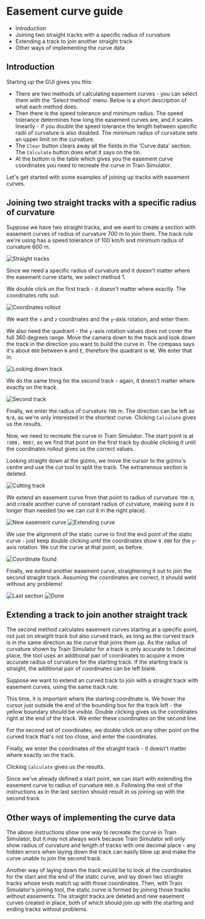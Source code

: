 # Easement curve guide

- Introduction
- Joining two straight tracks with a specific radius of curvature
- Extending a track to join another straight track
- Other ways of implementing the curve data

## Introduction

Starting up the GUI gives you this:

- There are two methods of calculating easement curves - you can select them with the 'Select method' menu. Below is a short description of what each method does.
- Then there is the speed tolerance and minimum radius. The speed tolerance determines how long the easement curves are, and it scales linearlly - if you double the speed tolerance the length between specific radii of curvature is also doubled. The minimum radius of curvature sets an upper limit on the curvature.
- The `Clear` button clears away all the fields in the 'Curve data' section. The `Calculate` button does what it says on the tin.
- At the bottom is the table which gives you the easement curve coordinates you need to recreate the curve in Train Simulator.

Let's get started with some examples of joining up tracks with easement curves.

## Joining two straight tracks with a specific radius of curvature

Suppose we have two straight tracks, and we want to create a section with easement curves of radius of curvature 700 m to join them. The track rule we're using has a speed tolerance of 100 km/h and minimum radius of curvature 600 m.

![Straight tracks](images/guide_01.jpg)

Since we need a specific radius of curvature and it doesn't matter where the easement curve starts, we select method 1.

We double click on the first track - it doesn't matter where exactly. The coordinates rolls out.

![Coordinates rollout](images/guide_02.jpg)

We want the `x` and `z` coordinates and the `y`-axis rotation, and enter them.

We also need the quadrant - the `y`-axis rotation values does not cover the full 360 degrees range. Move the camera down to the track and look down the track in the direction you want to build the curve in. The compass says it's about `000` between `N` and `E`, therefore the quadrant is `NE`. We enter that in.

![Looking down track](images/guide_03.jpg)

We do the same thing for the second track - again, it doesn't matter where exactly on the track.

![Second track](images/guide_04.jpg)

Finally, we enter the radius of curvature `700` m. The direction can be left as `N/A`, as we're only interested in the shortest curve. Clicking `Calculate` gives us the results.

Now, we need to recreate the curve in Train Simulator. The start point is at `(000, 000)`, so we find that point on the first track by double clicking it until the coordinates rollout gives us the correct values.

Looking straight down at the gizmo, we move the cursor to the gizmo's centre and use the cut tool to split the track. The extranenous section is deleted.

![Cutting track](images/guide_05.jpg)

We extend an easement curve from that point to radius of curvature `700.0`, and create another curve of constant radius of curvature, making sure it is longer than needed (so we can cut it in the right place).

![New easement curve](images/guide_06.jpg)
![Extending curve](images/guide_07.jpg)

We use the alignment of the static curve to find the end point of the static curve - just keep double clicking until the coordinates show `0.000` for the `y`-axis rotation. We cut the curve at that point, as before.

![Coordinate found](images/guide_08.jpg)

Finally, we extend another easement curve, straightening it out to join the second straight track. Assuming the coordinates are correct, it should weld without any problems!

![Last section](images/guide_09.jpg)
![Done](images/guide_10.jpg)

## Extending a track to join another straight track

The second method calculates easement curves starting at a specific point, not just on straight track but also curved track, as long as the curved track is in the same direction as the curve that joins them up. As the radius of curvature shown by Train Simulator for a track is only accurate to 1 decimal place, the tool uses an additional pair of coordinates to acquire a more accurate radius of curvature for the starting track. If the starting track is straight, the additional pair of coordinates can be left blank.

Suppose we want to extend an curved track to join with a straight track with easement curves, using the same track rule:

This time, it is important where the starting coordinate is. We hover the cursor just outside the end of the bounding box for the track loft - the yellow boundary should be visible. Double clicking gives us the coordinates right at the end of the track. We enter these coordinates on the second line.

For the second set of coordinates, we double click on any other point on the curved track that's not too close, and enter the coordinates.

Finally, we enter the coordinates of the straight track - it doesn't matter where exactly on the track.

Clicking `Calculate` gives us the results.

Since we've already defined a start point, we can start with extending the easement curve to radius of curvature `000.0`. Following the rest of the instructions as in the last section should result in us joining up with the second track.


## Other ways of implementing the curve data

The above instructions show one way to recreate the curve in Train Simulator, but it may not always work because Train Simulator will only show radius of curvature and length of tracks with one decimal place - any hidden errors when laying down the track can easily blow up and make the curve unable to join the second track.

Another way of laying down the track would be to look at the coordinates for the start and the end of the static curve, and lay down two straight tracks whose ends match up with those coordinates. Then, with Train Simulator's joining tool, the static curve is formed by joining those tracks without easements. The straight tracks are deleted and new easement curves created in place, both of which should join up with the starting and ending tracks without problems.